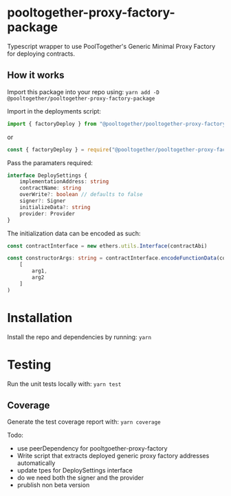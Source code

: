 # pooltogether-proxy-factory-package

Typescript wrapper to use PoolTogether's Generic Minimal Proxy Factory for deploying contracts.

## How it works

Import this package into your repo using:
`yarn add -D @pooltogether/pooltogether-proxy-factory-package`


Import in the deployments script:
```typescript
import { factoryDeploy } from "@pooltogether/pooltogether-proxy-factory-package"
```
or
```javascript
const { factoryDeploy } = require("@pooltogether/pooltogether-proxy-factory-package")
```


Pass the paramaters required:
```typescript
interface DeploySettings {
    implementationAddress: string
    contractName: string
    overWrite?: boolean // defaults to false
    signer?: Signer
    initializeData?: string 
    provider: Provider 
}
```

The initialization data can be encoded as such:
```typescript
const contractInterface = new ethers.utils.Interface(contractAbi)

const constructorArgs: string = contractInterface.encodeFunctionData(contractInterface.getFunction("functionName"),
    [
        arg1,
        arg2
    ]
)
```



# Installation
Install the repo and dependencies by running:
`yarn`


# Testing
Run the unit tests locally with:
`yarn test`

## Coverage
Generate the test coverage report with:
`yarn coverage`

Todo:
- use peerDependency for pooltgoether-proxy-factory
- Write script that extracts deployed generic proxy factory addresses automatically
- update tpes for DeploySettings interface
- do we need both the signer and the provider
- prublish non beta version